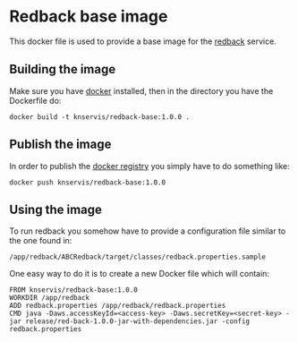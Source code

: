 Redback base image
==================

This docker file is used to provide a base image for the [redback](https://bitbucket.org/knservis/redback) service. 

Building the image
------------------

Make sure you have [docker](https://www.docker.com/) installed, then in the directory you have the Dockerfile do: 

    docker build -t knservis/redback-base:1.0.0 .

Publish the image
-----------------

In order to publish the [docker registry](https://hub.docker.com/) you simply have to do something like:

    docker push knservis/redback-base:1.0.0

Using the image
---------------

To run redback you somehow have to provide a configuration file similar to the one found in: 

    /app/redback/ABCRedback/target/classes/redback.properties.sample

One easy way to do it is to create a new Docker file which will contain:

    FROM knservis/redback-base:1.0.0
    WORKDIR /app/redback
    ADD redback.properties /app/redback/redback.properties
    CMD java -Daws.accessKeyId=<access-key> -Daws.secretKey=<secret-key> -jar release/red-back-1.0.0-jar-with-dependencies.jar -config redback.properties

